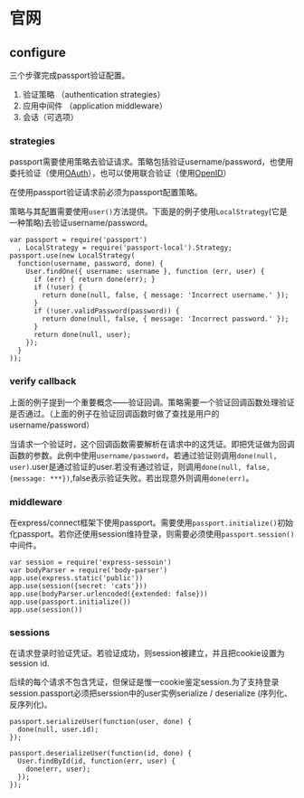 # 官网

## configure

三个步骤完成passport验证配置。

1. 验证策略 （authentication strategies）
2. 应用中间件 （application middleware）
3. 会话（可选项）

### strategies

passport需要使用策略去验证请求。策略包括验证username/password，也使用委托验证（使用[OAuth](http://oauth.net/)），也可以使用联合验证（使用[OpenID](https://openid.net/)）

在使用passport验证请求前必须为passport配置策略。

策略与其配置需要使用`user()`方法提供。下面是的例子使用`LocalStrategy`(它是一种策略)去验证username/password。

```
var passport = require('passport')
  , LocalStrategy = require('passport-local').Strategy;
passport.use(new LocalStrategy(
  function(username, password, done) {
    User.findOne({ username: username }, function (err, user) {
      if (err) { return done(err); }
      if (!user) {
        return done(null, false, { message: 'Incorrect username.' });
      }
      if (!user.validPassword(password)) {
        return done(null, false, { message: 'Incorrect password.' });
      }
      return done(null, user);
    });
  }
));
```

### verify callback

上面的例子提到一个重要概念——验证回调。策略需要一个验证回调函数处理验证是否通过。（上面的例子在验证回调函数时做了查找是用户的username/password）

当请求一个验证时，这个回调函数需要解析在请求中的这凭证。即把凭证做为回调函数的参数。此例中使用`username/password`，若通过验证则调用`done(null, user)`.user是通过验证的user.若没有通过验证，则调用`done(null, false, {message: ***})`,false表示验证失败。若出现意外则调用`done(err)`。

### middleware

在express/connect框架下使用passport。需要使用`passport.initialize()`初始化passport。若你还使用session维持登录，则需要必须使用`passport.session()`中间件。

````
var session = require('express-sessoin')
var bodyParser = require('body-parser')
app.use(express.static('public'))
app.use(session({secret: 'cats'}))
app.use(bodyParser.urlencoded({extended: false}))
app.use(passport.initialize())
app.use(session())
````

### sessions

在请求登录时验证凭证。若验证成功，则session被建立，并且把cookie设置为session id.

后续的每个请求不包含凭证，但保证是惟一cookie鉴定session.为了支持登录session.passport必须把serssion中的user实例serialize / deserialize (序列化、反序列化)。

```
passport.serializeUser(function(user, done) {
  done(null, user.id);
});

passport.deserializeUser(function(id, done) {
  User.findById(id, function(err, user) {
    done(err, user);
  });
});
```

